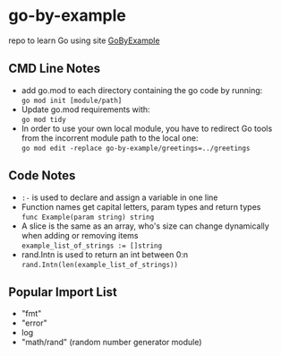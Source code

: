 # go-by-example
repo to learn Go using site [GoByExample](https://gobyexample.com/)

## CMD Line Notes
- add go.mod to each directory containing the go code by running:  
`go mod init [module/path]`  
- Update go.mod requirements with:  
`go mod tidy`
- In order to use your own local module, you have to redirect  Go tools from the incorrent module path to the local one:  
`go mod edit -replace go-by-example/greetings=../greetings`

## Code Notes
- `:-` is used to declare and assign a variable in one line
- Function names get capital letters, param types and return types  
`func Example(param string) string`
- A slice is the same as an array, who's size can change dynamically when adding or removing items  
`example_list_of_strings := []string`
- rand.Intn is used to return an int between 0:n  
`rand.Intn(len(example_list_of_strings))`

## Popular Import List
- "fmt"
- "error"
- log
- "math/rand" (random number generator module)
